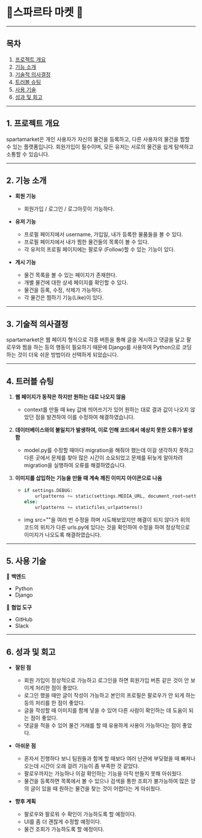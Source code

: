 # 🛒스파르타 마켓 🛒

---

## 목차

1. [프로젝트 개요](#1-%ED%94%84%EB%A1%9C%EC%A0%9D%ED%8A%B8-%EA%B0%9C%EC%9A%94)
2. [기능 소개](#2-%EA%B8%B0%EB%8A%A5-%EC%86%8C%EA%B0%9C)
3. [기술적 의사결정](#3-%EA%B8%B0%EC%88%A0%EC%A0%81-%EC%9D%98%EC%82%AC%EA%B2%B0%EC%A0%95)
4. [트러블 슈팅](#4-%ED%8A%B8%EB%9F%AC%EB%B8%94-%EC%8A%88%ED%8C%85)
5. [사용 기술](#5-%EC%82%AC%EC%9A%A9-%EA%B8%B0%EC%88%A0)
6. [성과 및 회고](#6-%EC%84%B1%EA%B3%BC-%EB%B0%8F-%ED%9A%8C%EA%B3%A0)

---

## **1. 프로젝트 개요**

spartamarket은 개인 사용자가 자신의 물건을 등록하고, 다른 사용자의 물건을 찜할 수 있는 플랫폼입니다. 회원가입이 필수이며, 모든 유저는 서로의 물건을 쉽게 탐색하고 소통할 수 있습니다.

---

## **2. 기능 소개**

- **회원 기능**
  - 회원가입 / 로그인 / 로그아웃이 가능하다.
  
- **유저 기능**
  - 프로필 페이지에서 username, 가입일, 내가 등록한 물품들을 볼 수 있다.
  - 프로필 페이지에서 내가 찜한 물건들의 목록이 볼 수 있다.
  - 각 유저의 프로필 페이지에는 팔로우 (Follow)할 수 있는 기능이 있다.
  
- **게시 기능**
  - 물건 목록을 볼 수 있는 페이지가 존재한다.
  - 개별 물건에 대한 상세 페이지를 확인할 수 있다.
  - 물건을 등록, 수정, 삭제가 가능하다.
  - 각 물건은 찜하기 기능(Like)이 있다.

---

## **3. 기술적 의사결정**

spartamarket은 웹 페이지 형식으로 각종 버튼을 통해 글을 게시하고 댓글을 달고 팔로우와 찜을 하는 등의 행동이 필요하기 때문에 Django를 사용하여 Python으로 코딩하는 것이 더욱 쉬운 방법이라 선택하게 되었습니다.

---

## **4. 트러블 슈팅**

1. **웹 페이지가 동작은 하지만 원하는 대로 나오지 않음**
   - context를 만들 때 key 값에 띄어쓰기가 있어 원하는 대로 결과 값이 나오지 않았던 점을 발견하여 이를 수정하여 해결하였습니다.

2. **데이터베이스와의 불일치가 발생하여, 이로 인해 코드에서 예상치 못한 오류가 발생함**
   - model.py를 수정할 때마다 migration을 해줘야 했는데 이걸 생각하지 못하고 다른 곳에서 문제를 찾아 많은 시간이 소요되었고 문제를 뒤늦게 알아차려 migration을 실행하여 오류를 해결하였습니다.

3. **이미지를 삽입하는 기능을 만들 때 계속 깨진 이미지 아이콘으로 나옴**
   - ```python
     if settings.DEBUG:
         urlpatterns += static(settings.MEDIA_URL, document_root=settings.MEDIA_ROOT)
     else:
         urlpatterns += staticfiles_urlpatterns()
     ```
   - img src=""을 여러 번 수정을 하며 시도해보았지만 해결이 되지 않다가 위의 코드의 위치가 다른 urls.py에 있다는 것을 확인하여 수정을 하여 정상적으로 이미지가 나오도록 해결하였습니다.

---

## **5. 사용 기술**

📀 **백엔드**
- Python
- Django

💬 **협업 도구**
- GitHub
- Slack

---

## **6. 성과 및 회고**

- **잘된 점**
  - 회원 가입이 정상적으로 가능하고 로그인을 하면 회원가입 버튼 같은 것이 안 보이게 처리한 점이 좋았다.
  - 로그인 했을 때만 글이 작성이 가능하고 본인의 프로필은 팔로우가 안 되게 하는 등의 처리를 한 점이 좋았다.
  - 글을 작성할 때 이미지를 함께 넣을 수 있어 다른 사람이 확인하는 데 도움이 되는 점이 좋았다.
  - 댓글을 적을 수 있어 물건 거래를 할 때 유용하게 사용이 가능하다는 점이 좋았다.

- **아쉬운 점**
  - 혼자서 진행하다 보니 팀원들과 함께 할 때보다 여러 난관에 부딪혔을 때 빠져나오는데 시간이 오래 걸려 기능이 좀 부족한 것 같았다.
  - 팔로우까지는 가능하나 이걸 확인하는 기능을 아직 만들지 못해 아쉬웠다.
  - 물건을 등록하면 목록에서 볼 수 있으나 검색을 통한 조회가 불가능하여 많은 양의 글이 있을 때 원하는 물건을 찾는 것이 어렵다는 게 아쉬웠다.

- **향후 계획**
  - 팔로우와 팔로워 수 확인이 가능하도록 할 예정이다.
  - UI를 좀 더 괜찮게 수정할 예정이다.
  - 물건 조회가 가능하도록 할 예정이다.
